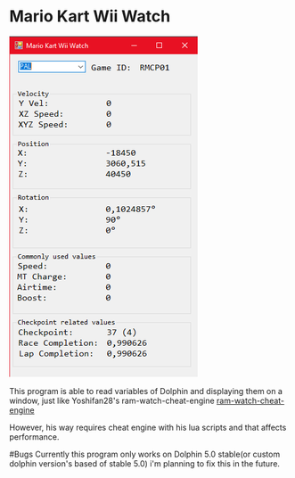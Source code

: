 # Mario Kart Wii Watch

<img src="screenshot.png" width="338" />

This program is able to read variables of Dolphin and displaying them on a window, just like Yoshifan28's ram-watch-cheat-engine [ram-watch-cheat-engine](https://github.com/yoshifan/ram-watch-cheat-engine)

However, his way requires cheat engine with his lua scripts and that affects performance.

#Bugs
Currently this program only works on Dolphin 5.0 stable(or custom dolphin version's based of stable 5.0)
i'm planning to fix this in the future.
